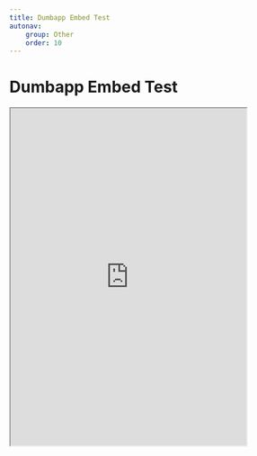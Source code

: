 ```yaml
---
title: Dumbapp Embed Test
autonav:
    group: Other
    order: 10
---
```


# Dumbapp Embed Test

<iframe id="dumbapp-iframe" width="420" height="600" src="https://app.blockwell.ai/embed/dumbapp/dn977v"></iframe>
